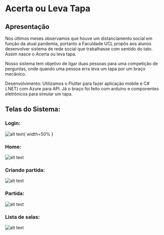 # Acerta ou Leva Tapa

## Apresentação

Nos últimos meses observamos que houve um distanciamento social em função da atual pandemia, portanto a Faculdade UCL propôs aos alunos desenvolver sistema de rede social que trabalhasse com sentido do tato. Assim nasce o Acerta ou leva tapa.

Nosso sistema tem objetivo de ligar duas pessoas para uma competição de perguntas, onde quando uma pessoa erra leva um tapa por um braço mecânico.

Desenvolvimento:
Utilizamos o Flutter para fazer aplicação mobile e C# (.NET) com Azure para API. Já o braço foi feito com arduino e componentes eletrônicos para simular um tapa.

## Telas do Sistema:

### Login:
![alt text](https://github.com/DanielGeraldino/Acerta-ou-tapa/blob/master/print_telas/login.jpg){ width=50% }

### Home:
![alt text](https://github.com/DanielGeraldino/Acerta-ou-tapa/blob/master/print_telas/home.jpg)

### Criando partida:
![alt text](https://github.com/DanielGeraldino/Acerta-ou-tapa/blob/master/print_telas/catalago_games.jpg)

### Partida:
![alt text](https://github.com/DanielGeraldino/Acerta-ou-tapa/blob/master/print_telas/game2.jpg)

### Lista de salas:
![alt text](https://github.com/DanielGeraldino/Acerta-ou-tapa/blob/master/print_telas/lista_salas.jpg)
